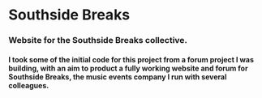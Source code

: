 # Southside Breaks

### Website for the Southside Breaks collective.

#### I took some of the initial code for this project from a forum project I was building, with an aim to product a fully working website and forum for Southside Breaks, the music events company I run with several colleagues.